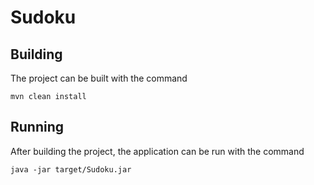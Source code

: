 # Sudoku

## Building

The project can be built with the command

    mvn clean install

## Running

After building the project, the application can be run with the command

    java -jar target/Sudoku.jar

